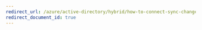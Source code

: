 ```yaml
---
redirect_url: /azure/active-directory/hybrid/how-to-connect-sync-change-serviceacct-pass
redirect_document_id: true
---
```

